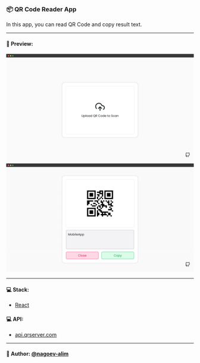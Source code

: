 ### 📦 QR Code Reader App

In this app, you can read QR Code and copy result text.

---

#### 🌄 Preview:

![App Screenshot](src/assets/images/preview/1.png)
![App Screenshot](src/assets/images/preview/2.png)

-----

#### 💻 Stack:

- [React](https://ru.reactjs.org/)

#### 💻 API:

- [api.qrserver.com](https://goqr.me/api/)

-----
#### 🙌 Author: [@nagoev-alim](https://github.com/nagoev-alim)
